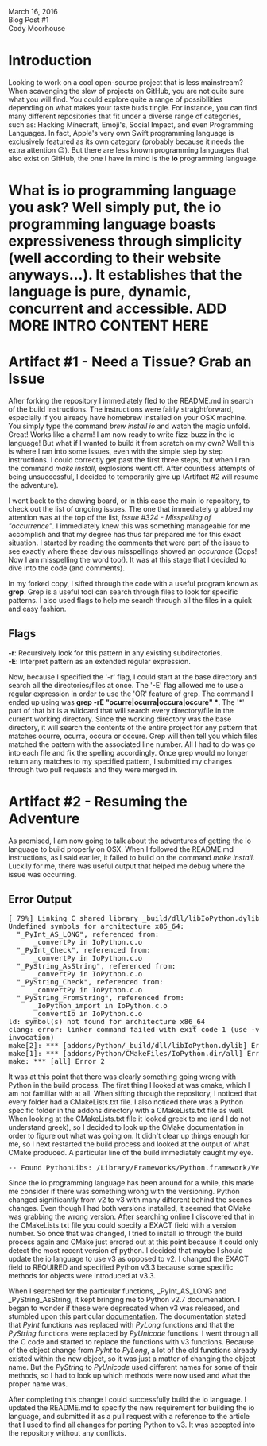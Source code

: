 March 16, 2016 <br>
Blog Post #1 <br>
Cody Moorhouse <br>


Introduction
============

Looking to work on a cool open-source project that is less mainstream? When
scavenging the slew of projects on GitHub, you are not quite sure what you
will find. You could explore quite a range of possibilities depending on what
makes your taste buds tingle. For instance, you can find many different
repositories that fit under a diverse range of categories, such as: Hacking
Minecraft, Emoji's, Social Impact, and even Programming Languages. In fact,
Apple's very own Swift programming language is exclusively featured as its own
category (probably because it needs the extra attention :wink:). But there are
less known programming languages that also exist on GitHub, the one I have in
mind is the <b>io</b> programming language.

What is io programming language you ask? Well simply put, the io programming
language boasts expressiveness through simplicity (well according to their
website anyways...). It establishes that the language is pure, dynamic,
concurrent and accessible.
ADD MORE INTRO CONTENT HERE
===========================

Artifact #1 - Need a Tissue? Grab an Issue 
==========================================
After forking the repository I immediately fled to the README.md in search of
the build instructions. The instructions were fairly straightforward,
especially if you already have homebrew installed on your OSX machine. You
simply type the command <i>brew install io</i> and watch the magic
unfold. Great! Works like a charm! I am now ready to write fizz-buzz in the io
language! But what if I wanted to build it from scratch on my own? Well this
is where I ran into some issues, even with the simple step by step
instructions. I could correctly get past the first three steps, but when I ran
the command <i>make install</i>, explosions went off. After countless attempts
of being unsuccessful, I decided to temporarily give up (Artifact #2 will
resume the adventure). 

I went back to the drawing board, or in this case the main io repository, to
check out the list of ongoing issues. The one that immediately grabbed my
attention was at the top of the list, <i>Issue #324 - Misspelling of
"occurrence"</i>. I immediately knew this was something manageable for me
accomplish and that my degree has thus far prepared me for this exact
situation. I started by reading the comments that were part of the issue to
see exactly where these devious misspellings showed an <i>occurance</i> (Oops!
Now I am misspelling the word too!). It was at this stage that I decided to
dive into the code (and comments).

In my forked copy, I sifted through the code with a useful program known as
<b>grep</b>. Grep is a useful tool can search through files to look for
specific patterns. I also used flags to help me search through all the files
in a quick and easy fashion. 

Flags
-----
<b>-r</b>: Recursively look for this pattern in any existing
	   subdirectories.<br>
<b>-E</B>: Interpret pattern as an extended regular expression. 

Now, because I specified the '-r' flag, I could start at the base directory
and search all the directories/files at once. The '-E' flag allowed me to use
a regular expression in order to use the 'OR' feature of grep. The command I
ended up using was <b>grep -rE "ocurre|ocurra|occura|occure" \*</b>. The '\*'
part of that bit is a wildcard that will search every directory/file in the
current working directory. Since the working directory was the base directory,
it will search the contents of the entire project for any pattern that matches
ocurre, ocurra, occura or occure. Grep will then tell you which files matched
the pattern with the associated line number. All I had to do was go into each
file and fix the spelling accordingly. Once grep would no longer return any
matches to my specified pattern, I submitted my changes through two pull
requests and they were merged in.

Artifact #2 - Resuming the Adventure
====================================
As promised, I am now going to talk about the adventures of getting the io
language to build properly on OSX. When I followed the README.md instructions,
as I said earlier, it failed to build on the command <i>make
install</i>. Luckily for me, there was useful output that helped me debug
where the issue was occurring. 

Error Output
------------
<pre>
[ 79%] Linking C shared library _build/dll/libIoPython.dylib
Undefined symbols for architecture x86_64:
  "_PyInt_AS_LONG", referenced from:
      _convertPy in IoPython.c.o
  "_PyInt_Check", referenced from:
      _convertPy in IoPython.c.o
  "_PyString_AsString", referenced from:
      _convertPy in IoPython.c.o
  "_PyString_Check", referenced from:
      _convertPy in IoPython.c.o
  "_PyString_FromString", referenced from:
      _IoPython_import in IoPython.c.o
      _convertIo in IoPython.c.o
ld: symbol(s) not found for architecture x86_64
clang: error: linker command failed with exit code 1 (use -v to see
invocation)
make[2]: *** [addons/Python/_build/dll/libIoPython.dylib] Error 1
make[1]: *** [addons/Python/CMakeFiles/IoPython.dir/all] Error 2
make: *** [all] Error 2
</pre>

It was at this point that there was clearly something going wrong with Python in the build process. The first thing I looked at was cmake, which I am not familiar with at all. When sifting through the repository, I noticed that every folder had a CMakeLists.txt file. I also noticed there was a Python specific folder in the addons directory with a CMakeLists.txt file as well. When looking at the CMakeLists.txt file it looked greek to me (and I do not understand greek), so I decided to look up the CMake documentation in order to figure out what was going on. It didn't clear up things enough for me, so I next restarted the build process and looked at the output of what CMake produced. A particular line of the build immediately caught my eye.
<pre>
-- Found PythonLibs: /Library/Frameworks/Python.framework/Versions/3.5/lib/libpython3.5m.dylib (found version "3.5.1") 
</pre>
Since the io programming language has been around for a while, this made me consider if there was something wrong with the versioning. Python changed significantly from v2 to v3 with many different behind the scenes changes. Even though I had both versions installed, it seemed that CMake was grabbing the wrong version. After searching online I discovered that in the CMakeLists.txt file you could specify a EXACT field with a version number. So once that was changed, I tried to install io through the build process again and CMake just errored out at this point because it could only detect the most recent version of python. I decided that maybe I should update the io language to use v3 as opposed to v2. I changed the EXACT field to REQUIRED and specified Python v3.3 because some specific methods for objects were introduced at v3.3.


When I searched for the particular functions, _PyInt_AS_LONG and _PyString_AsString, it kept bringing me to Python v2.7 documenation. I began to wonder if these were deprecated when v3 was released, and stumbled upon this particular [documentation](https://docs.python.org/3/howto/cporting.html). The documentation stated that _PyInt_ functions was replaced with _PyLong_ functions and that the _PyString_ functions were replaced by _PyUnicode_ functions. I went through all the C code and started to replace the functions with v3 functions. Because of the object change from _PyInt_ to _PyLong_, a lot of the old functions already existed within the new object, so it was just a matter of changing the object name. But the _PyString_ to _PyUnicode_ used different names for some of their methods, so I had to look up which methods were now used and what the proper name was.


After completing this change I could successfully build the io language. I updated the README.md to specify the new requirement for building the io language, and submitted it as a pull request with a reference to the article that I used to find all changes for porting Python to v3. It was accepted into the repository without any conflicts.
